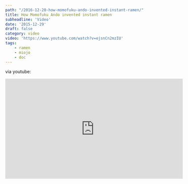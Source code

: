 ```yaml
---
path: "/2016-12-20-how-momofuku-ando-invented-instant-ramen/"
title: How Momofuku Ando invented instant ramen
subheadline: 'Video'
date: '2015-12-29'
draft: false
category: video
video: 'https://www.youtube.com/watch?v=ejsnCn2mzIU'
tags: 
    - ramen
    - miojo
    - doc
---
```


via youtube:

<iframe width="560" height="315" src="https://www.youtube.com/embed/ejsnCn2mzIU" frameborder="0" allowfullscreen></iframe>